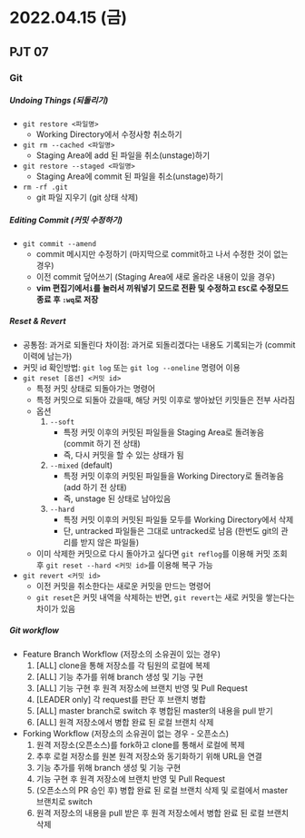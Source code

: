 # 2022.04.15 (금)

## PJT 07



### Git

##### Undoing Things (되돌리기)

- `git restore <파일명>`
  - Working Directory에서 수정사항 취소하기
- `git rm --cached <파일명>`
  - Staging Area에 add 된 파일을 취소(unstage)하기
- `git restore --staged <파일명>`
  - Staging Area에 commit 된 파일을 취소(unstage)하기
- `rm -rf .git`
  - git 파일 지우기 (git 상태 삭제)

##### Editing Commit (커밋 수정하기)

- `git commit --amend`
  - commit 메시지만 수정하기 (마지막으로 commit하고 나서 수정한 것이 없는 경우)
  - 이전 commit 덮어쓰기 (Staging Area에 새로 올라온 내용이 있을 경우)
  - **vim 편집기에서`i`를 눌러서 끼워넣기 모드로 전환 및 수정하고 `ESC`로 수정모드 종료 후 `:wq`로 저장**

##### Reset & Revert

- 공통점: 과거로 되돌린다
  차이점: 과거로 되돌리겠다는 내용도 기록되는가 (commit 이력에 남는가)
- 커밋 id 확인방법: `git log` 또는 `git log --oneline` 명령어 이용
- `git reset [옵션] <커밋 id>`
  - 특정 커밋 상태로 되돌아가는 명령어
  - 특정 커밋으로 되돌아 갔을때, 해당 커밋 이후로 쌓아놨던 키밋들은 전부 사라짐
  - 옵션
    1. `--soft`
       - 특정 커밋 이후의 커밋된 파일들을 Staging Area로 돌려놓음 (commit 하기 전 상태)
       - 즉, 다시 커밋을 할 수 있는 상태가 됨
    2. `--mixed` (default)
       - 특정 커밋 이후의 커밋된 파일들을 Working Directory로 돌려놓음 (add 하기 전 상태)
       - 즉, unstage 된 상태로 남아있음
    3. `--hard`
       - 특정 커밋 이후의 커밋된 파일들 모두를 Working Directory에서 삭제
       - 단, untracked 파일들은 그대로 untracked로 남음 (한번도 git의 관리를 받지 않은 파일들)
  - 이미 삭제한 커밋으로 다시 돌아가고 싶다면 `git reflog`를 이용해 커밋 조회 후 `git reset --hard <커밋 id>`를 이용해 복구 가능
- `git revert <커밋 id>`
  - 이전 커밋을 취소한다는 새로운 커밋을 만드는 명령어
  - `git reset`은 커밋 내역을 삭제하는 반면, `git revert`는 새로 커밋을 쌓는다는 차이가 있음

##### Git workflow

- Feature Branch Workflow (저장소의 소유권이 있는 경우)
  1. [ALL] clone을 통해 저장소를 각 팀원의 로컬에 복제
  2. [ALL] 기능 추가를 위해 branch 생성 및 기능 구현
  3. [ALL] 기능 구현 후 원격 저장소에 브랜치 반영 및 Pull Request
  4. [LEADER only] 각 request를 판단 후 브랜치 병합
  5. [ALL] master branch로 switch 후 병합된 master의 내용을 pull 받기
  6. [ALL] 원격 저장소에서 병합 완료 된 로컬 브랜치 삭제
- Forking Workflow (저장소의 소유권이 없는 경우 - 오픈소스)
  1. 원격 저장소(오픈소스)를 fork하고 clone를 통해서 로컬에 복제
  2. 추후 로컬 저장소를 원본 원격 저장소와 동기화하기 위해 URL을 연결
  3. 기능 추가를 위해 branch 생성 및 기능 구현
  4. 기능 구현 후 원격 저장소에 브랜치 반영 및 Pull Request
  5. (오픈소스의 PR 승인 후) 병합 완료 된 로컬 브랜치 삭제 및 로컬에서 master 브랜치로 switch
  6. 원격 저장소의 내용을 pull 받은 후 원격 저장소에서 병합 완료 된 로컬 브랜치 삭제
